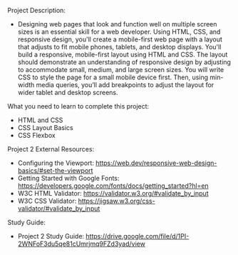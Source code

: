 Project Description: 
- Designing web pages that look and function well on multiple screen sizes is an essential skill for a web developer. Using HTML, CSS, and responsive design, you'll create a mobile-first web page with a layout that adjusts to fit mobile phones, tablets, and desktop displays.
You'll build a responsive, mobile-first layout using HTML and CSS. The layout should demonstrate an understanding of responsive design by adjusting to accommodate small, medium, and large screen sizes. You will write CSS to style the page for a small mobile device first. Then, using min-width media queries, you’ll add breakpoints to adjust the layout for wider tablet and desktop screens.

What you need to learn to complete this project:
- HTML and CSS 
- CSS Layout Basics
- CSS Flexbox

Project 2 External Resources:
- Configuring the Viewport: https://web.dev/responsive-web-design-basics/#set-the-viewport
- Getting Started with Google Fonts: https://developers.google.com/fonts/docs/getting_started?hl=en 
- W3C HTML Validator: https://validator.w3.org/#validate_by_input 
- W3C CSS Validator: https://jigsaw.w3.org/css-validator/#validate_by_input

Study Guide:
- Project 2 Study Guide: https://drive.google.com/file/d/1PI-2WNFoF3du5qe81cUmrjmq9FZd3yad/view
